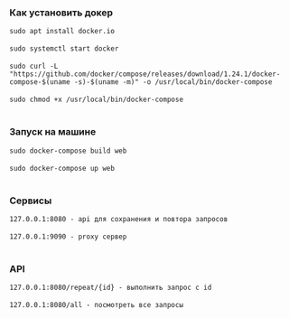 ### Как установить докер
```sudo apt install docker.io``` <br><br>
```sudo systemctl start docker``` <br><br>
```sudo curl -L "https://github.com/docker/compose/releases/download/1.24.1/docker-compose-$(uname -s)-$(uname -m)" -o /usr/local/bin/docker-compose```<br><br>
```sudo chmod +x /usr/local/bin/docker-compose```<br><br>

### Запуск на машине
```sudo docker-compose build web``` <br><br>
```sudo docker-compose up web``` <br><br>

### Сервисы
```127.0.0.1:8080 - api для сохранения и повтора запросов``` <br><br>
```127.0.0.1:9090 - proxy сервер``` <br><br>

### API
```127.0.0.1:8080/repeat/{id} - выполнить запрос с id``` <br><br>
```127.0.0.1:8080/all - посмотреть все запросы``` <br><br>